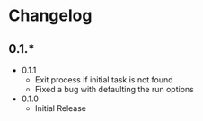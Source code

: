 Changelog
=========

0.1.*
-----

* 0.1.1
  * Exit process if initial task is not found
  * Fixed a bug with defaulting the run options
* 0.1.0
  * Initial Release
